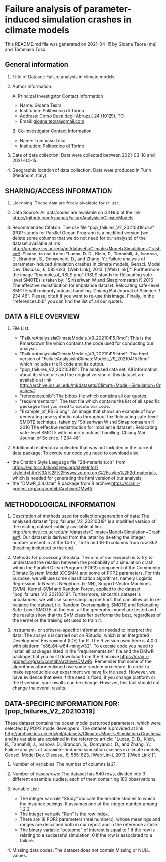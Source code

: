 # Failure analysis of parameter-induced simulation crashes in climate models

This README.md file was generated on 2021-04-15 by Gioana Teora (me) and Tommaso Toso.

## General information

1. Title of Dataset: Failure analysis in climate models

2. Author Information:

	 A. Principal Investigator Contact Information
      - Name: Gioana Teora
      - Institution: Politecnico di Torino
      - Address: Corso Duca degli Abruzzi, 24 (10129), TO
      - Email: gioana.teora@gmail.com

	B. Co-investigator Contact Information
      - Name: Tommaso Toso
      - Institution: Politecnico di Torino

3. Date of data collection: Data were collected between 2021-03-18 and 2021-04-15.

4. Geographic location of data collection: Data were produced in Turin (Piedmont, Italy).
    
## SHARING/ACCESS INFORMATION

1. Licensing: These data are freely aivalable for re-use.

2. Data Source: All data/codes are available on Git Hub at the link https://github.com/gioanat/FailureAnalysisInClimateModels.

3. Recommended Citation: The csv file "pop_failures_V2_20210319.csv" (POP stands for Parallel Ocean  Program) is a modified version (we delete some columns that we do not need for our analysis) of the dataset available at link http://archive.ics.uci.edu/ml/datasets/Climate+Model+Simulation+Crashes#. Please, to use it cite: "Lucas, D. D., Klein, R., Tannahill, J., Ivanova, D., Brandon, S., Domyancic, D., and Zhang, Y.: Failure analysis of parameter-induced simulation crashes in climate models, Geosci. Model Dev. Discuss., 6, 585-623, [Web Link], 2013. [[Web Link]]". Furthermore, the image "Example_of_RSLS.png" (RSLS stands for Relocating safe-level SMOTE) is taken by: "Siriseriwan W and Sinapiromsaran K 2016 The effective redistribution for imbalance dataset: Relocating safe-level SMOTE with minority outcast handling. Chiang Mai Journal of Science. 1 234 46". Please, cite it if you want to re-use this image. Finally, in the "references.bib" you can find the list of all our quotes.
   
## DATA & FILE OVERVIEW

1. File List: 
   -  "FailureAnalysisInClimateModels_V9_20210415.Rmd": This is the Rmarkdown file which contains the code used for conducting our analysis.
   -  "FailureAnalysisInClimateModels_V9_20210415.html": The html version of "FailureAnalysisInClimateModels_V9_20210415.Rmd" which includes the R code and its output.
   -  "pop_failures_V2_20210319": The analysed data set. All information about its structure and the original version of this dataset are available at link http://archive.ics.uci.edu/ml/datasets/Climate+Model+Simulation+Crashes#.
   -  "references.bib": The bibtex file which contains all our quotes.
   -  "requirements.txt": The text file which contains the list of all specific packages that you need to excute our code.
   -  "Example_of_RSLS.png": An image that shows an example of how generating new synthetic data throughout the Relocating safe-level SMOTE technique, taken by    "Siriseriwan W and Sinapiromsaran K 2016 The effective redistribution for imbalance dataset : Relocating safe-level SMOTE with minority outcast handling. Chiang Mai Journal of Science. 1 234 46".
   
2. Additional related data collected that was not included in the current data package: To excute our code you need to download also
  - the Citation Style Language file "2d-materials.cls" from https://editor.citationstyles.org/styleInfo/?styleId=http%3A%2F%2Fwww.zotero.org%2Fstyles%2F2d-materials, which is needed for generating the html version of our analysis;
  - the "DMwR_0.4.0.tar" R package from R archive https://cran.r-project.org/src/contrib/Archive/DMwR/.

## METHODOLOGICAL INFORMATION

1. Description of methods used for collection/generation of data: The analysed dataset "pop_failures_V2_20210319" is a modified version of the relating dataset publicly available at link http://archive.ics.uci.edu/ml/datasets/Climate+Model+Simulation+Crashes#. Our dataset is derived from the latter by deleting the integer number present in all the 14-th , 15-th and 16-th columns from row 362 (heading included) to the end.

2. Methods for processing the data: The aim of our research is to try to understand the relation between the probability of a simulation crash within the Parallel Ocean Program (POP2) component of the Community Climate System Model (CCSM4) and some of POP2 parameters. For this purpose, we will use some classification algorithms, namely Logistic Regression,  k-Nearest Neighbors (k-NN), Support-Vector Machines (SVM), Kernel-SVM and Random Forest, applied to the dataset "pop_failures_V2_20210319". Furthermore, since this dataset is unbalanced, we will use some sampling methods that can allow us to re-balance the dataset, i.e. Random Oversampling, SMOTE and Relocating Safe-Level SMOTE. At the end, all the generated model are tested and the results show that ths SVM classifier performs the best, regardless of the kernel or the training set used to train it.

3. Instrument- or software-specific information needed to interpret the data: The analysis is carried out on RStudio, which is an Integrated Development Environment (IDE) for R. The R version used here is 4.0.0 with platform "x86_64-w64-mingw32". To execute code you need to install all packages listed in the "requirements.txt" file and the DMwR package that you must download from the R archive https://cran.r-project.org/src/contrib/Archive/DMwR/. Remember that some of the algorithms aformentioned use some random procedure. In order to make reproducible our experiment we have fix the seed. However, we have evidence that even if the seed is fixed, if you change platform or the R version, your results can be change. However, this fact should not change the overall results.

## DATA-SPECIFIC INFORMATION FOR: [pop_failures_V2_20210319]
These dataset contains the ocean model perturbed parameters, which were selected by POP2 model developers. The dataset is provided at link http://archive.ics.uci.edu/ml/datasets/Climate+Model+Simulation+Crashes# and its variable are explained in the reference article: "Lucas, D. D., Klein, R., Tannahill, J., Ivanova, D., Brandon, S., Domyancic, D., and Zhang, Y.: Failure analysis of parameter-induced simulation crashes in climate models, Geosci. Model Dev. Discuss., 6, 585-623, [Web Link], 2013. [[Web Link]]".

1. Number of variables: The number of columns is 21.

2. Number of cases/rows: The dataset has 540 rows, divided into 3 different ensemble studies, each of them containing 180 observations.

3. Variable List:

   - The integer variable "Study" indicate the ensable studies to which the instance belongs. It assumes one of the integer number among 1,2,3.
   - The integer variable "Run" is the row index. 
   - There are 18 POP2 parameters (real numbers), whose meanings and ranges are described both in our report and in the reference article.
   - The binary variable "outcome" of interest is equal to 1 if the row is relating to a successful simulation, 0 if the row is associated to a failure.

4. Missing data codes: The dataset does not contain Missing or NULL values.
